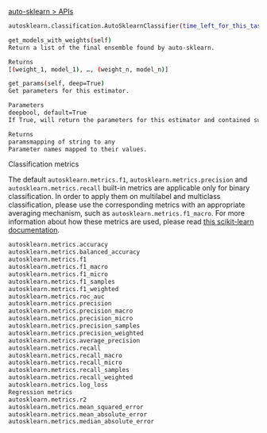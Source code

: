 [auto-sklearn > APIs](https://automl.github.io/auto-sklearn/master/api.html)

```bash
autosklearn.classification.AutoSklearnClassifier(time_left_for_this_task=3600, per_run_time_limit=360, initial_configurations_via_metalearning=25, ensemble_size: int = 50, ensemble_nbest=50, max_models_on_disc=50, ensemble_memory_limit=1024, seed=1, ml_memory_limit=3072, include_estimators=None, exclude_estimators=None, include_preprocessors=None, exclude_preprocessors=None, resampling_strategy='holdout', resampling_strategy_arguments=None, tmp_folder=None, output_folder=None, delete_tmp_folder_after_terminate=True, delete_output_folder_after_terminate=True, shared_mode=False, n_jobs: Optional[int] = None, disable_evaluator_output=False, get_smac_object_callback=None, smac_scenario_args=None, logging_config=None, metadata_directory=None)[source]¶
```



```bash
get_models_with_weights(self)
Return a list of the final ensemble found by auto-sklearn.

Returns
[(weight_1, model_1), …, (weight_n, model_n)]
```



```bash
get_params(self, deep=True)
Get parameters for this estimator.

Parameters
deepbool, default=True
If True, will return the parameters for this estimator and contained subobjects that are estimators.

Returns
paramsmapping of string to any
Parameter names mapped to their values.
```



Classification metrics

The default `autosklearn.metrics.f1`, `autosklearn.metrics.precision` and `autosklearn.metrics.recall` built-in metrics are applicable only for binary classification. In order to apply them on multilabel and multiclass classification, please use the corresponding metrics with an appropriate averaging mechanism, such as `autosklearn.metrics.f1_macro`. For more information about how these metrics are used, please read [this scikit-learn documentation](http://scikit-learn.org/stable/modules/model_evaluation.html#precision-recall-and-f-measures).



```bash
autosklearn.metrics.accuracy
autosklearn.metrics.balanced_accuracy
autosklearn.metrics.f1
autosklearn.metrics.f1_macro
autosklearn.metrics.f1_micro
autosklearn.metrics.f1_samples
autosklearn.metrics.f1_weighted
autosklearn.metrics.roc_auc
autosklearn.metrics.precision
autosklearn.metrics.precision_macro
autosklearn.metrics.precision_micro
autosklearn.metrics.precision_samples
autosklearn.metrics.precision_weighted
autosklearn.metrics.average_precision
autosklearn.metrics.recall
autosklearn.metrics.recall_macro
autosklearn.metrics.recall_micro
autosklearn.metrics.recall_samples
autosklearn.metrics.recall_weighted
autosklearn.metrics.log_loss
Regression metrics
autosklearn.metrics.r2
autosklearn.metrics.mean_squared_error
autosklearn.metrics.mean_absolute_error
autosklearn.metrics.median_absolute_error
```

